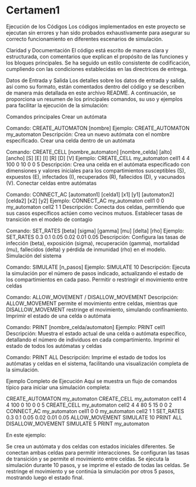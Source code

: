 # Certamen1

Ejecución de los Códigos
Los códigos implementados en este proyecto se ejecutan sin errores y han sido probados exhaustivamente para asegurar su correcto funcionamiento en diferentes escenarios de simulación.

Claridad y Documentación
El código está escrito de manera clara y estructurada, con comentarios que explican el propósito de las funciones y los bloques principales. Se ha seguido un estilo consistente de codificación, cumpliendo con las condiciones establecidas en las directrices de entrega.

Datos de Entrada y Salida
Los detalles sobre los datos de entrada y salida, así como su formato, están comentados dentro del código y se describen de manera más detallada en este archivo README. A continuación, se proporciona un resumen de los principales comandos, su uso y ejemplos para facilitar la ejecución de la simulación:

Comandos principales
Crear un autómata

Comando: CREATE_AUTOMATON [nombre]
Ejemplo: CREATE_AUTOMATON my_automaton
Descripción: Crea un nuevo autómata con el nombre especificado.
Crear una celda dentro de un autómata

Comando: CREATE_CELL [nombre_automaton] [nombre_celda] [alto] [ancho] [S] [E] [I] [R] [D] [V]
Ejemplo: CREATE_CELL my_automaton cell1 4 4 100 0 10 0 0 5
Descripción: Crea una celda en el autómata especificado con dimensiones y valores iniciales para los compartimientos susceptibles (S), expuestos (E), infectados (I), recuperados (R), fallecidos (D), y vacunados (V).
Conectar celdas entre autómatas

Comando: CONNECT_AC [automaton1] [celda1] [x1] [y1] [automaton2] [celda2] [x2] [y2]
Ejemplo: CONNECT_AC my_automaton cell1 0 0 my_automaton cell2 1 1
Descripción: Conecta dos celdas, permitiendo que sus casos específicos actúen como vecinos mutuos.
Establecer tasas de transición en el modelo de contagio

Comando: SET_RATES [beta] [sigma] [gamma] [mu] [delta] [rho]
Ejemplo: SET_RATES 0.3 0.1 0.05 0.02 0.01 0.05
Descripción: Configura las tasas de infección (beta), exposición (sigma), recuperación (gamma), mortalidad (mu), fallecidos (delta) y pérdida de inmunidad (rho) en el modelo.
Simulación del sistema

Comando: SIMULATE [n_pasos]
Ejemplo: SIMULATE 10
Descripción: Ejecuta la simulación por el número de pasos indicado, actualizando el estado de los compartimientos en cada paso.
Permitir o restringir el movimiento entre celdas

Comando: ALLOW_MOVEMENT / DISALLOW_MOVEMENT
Descripción: ALLOW_MOVEMENT permite el movimiento entre celdas, mientras que DISALLOW_MOVEMENT restringe el movimiento, simulando confinamiento.
Imprimir el estado de una celda o autómata

Comando: PRINT [nombre_celda/automaton]
Ejemplo: PRINT cell1
Descripción: Muestra el estado actual de una celda o autómata específico, detallando el número de individuos en cada compartimiento.
Imprimir el estado de todos los autómatas y celdas

Comando: PRINT ALL
Descripción: Imprime el estado de todos los autómatas y celdas en el sistema, facilitando una visualización completa de la simulación.

Ejemplo Completo de Ejecución
Aquí se muestra un flujo de comandos típico para iniciar una simulación completa:

CREATE_AUTOMATON my_automaton
CREATE_CELL my_automaton cell1 4 4 100 0 10 0 0 5
CREATE_CELL my_automaton cell2 4 4 80 5 15 0 0 2
CONNECT_AC my_automaton cell1 0 0 my_automaton cell2 1 1
SET_RATES 0.3 0.1 0.05 0.02 0.01 0.05
ALLOW_MOVEMENT
SIMULATE 10
PRINT ALL
DISALLOW_MOVEMENT
SIMULATE 5
PRINT my_automaton

En este ejemplo:

Se crea un autómata y dos celdas con estados iniciales diferentes.
Se conectan ambas celdas para permitir interacciones.
Se configuran las tasas de transición y se permite el movimiento entre celdas.
Se ejecuta la simulación durante 10 pasos, y se imprime el estado de todas las celdas.
Se restringe el movimiento y se continúa la simulación por otros 5 pasos, mostrando luego el estado final.